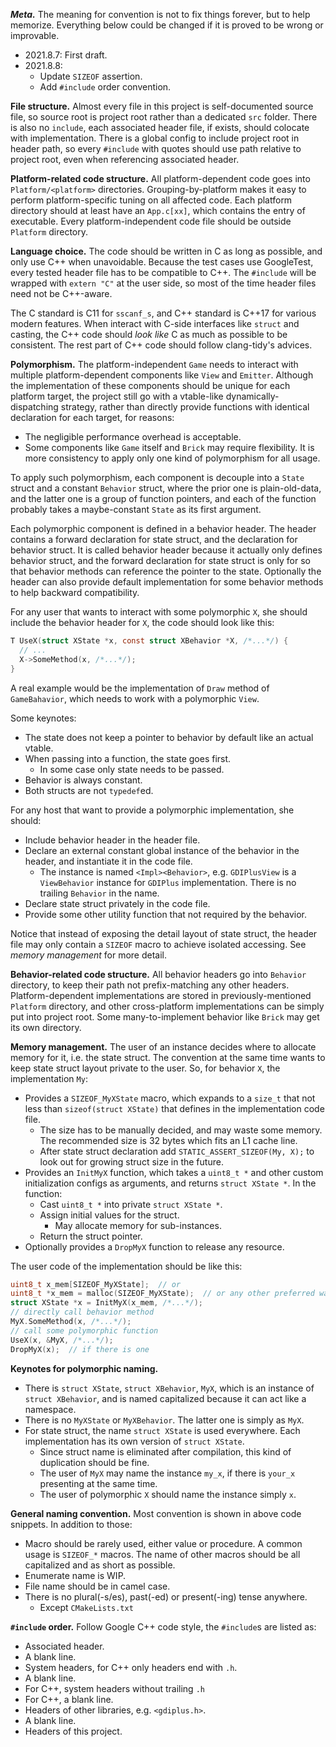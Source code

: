 ***Meta.*** The meaning for convention is not to fix things forever, but to help memorize. Everything below could be changed if it is proved to be wrong or improvable.
* 2021.8.7: First draft.
* 2021.8.8: 
  * Update `SIZEOF` assertion.
  * Add `#include` order convention.

**File structure.** Almost every file in this project is self-documented source file, so source root is project root rather than a dedicated `src` folder. There is also no `include`, each associated header file, if exists, should colocate with implementation. There is a global config to include project root in header path, so every `#include` with quotes should use path relative to project root, even when referencing associated header.

**Platform-related code structure.** All platform-dependent code goes into `Platform/<platform>` directories. Grouping-by-platform makes it easy to perform platform-specific tuning on all affected code. Each platform directory should at least have an `App.c[xx]`, which contains the entry of executable. Every platform-independent code file should be outside `Platform` directory.

**Language choice.** The code should be written in C as long as possible, and only use C++ when unavoidable. Because the test cases use GoogleTest, every tested header file has to be compatible to C++. The `#include` will be wrapped with `extern "C"` at the user side, so most of the time header files need not be C++-aware.

The C standard is C11 for `sscanf_s`, and C++ standard is C++17 for various modern features. When interact with C-side interfaces like `struct` and casting, the C++ code should *look like* C as much as possible to be consistent. The rest part of C++ code should follow clang-tidy's advices.

**Polymorphism.** The platform-independent `Game` needs to interact with multiple platform-dependent components like `View` and `Emitter`. Although the implementation of these components should be unique for each platform target, the project still go with a vtable-like dynamically-dispatching strategy, rather than directly provide functions with identical declaration for each target, for reasons:
* The negligible performance overhead is acceptable.
* Some components like `Game` itself and `Brick` may require flexibility. It is more consistency to apply only one kind of polymorphism for all usage.

To apply such polymorphism, each component is decouple into a `State` struct and a constant `Behavior` struct, where the prior one is plain-old-data, and the latter one is a group of function pointers, and each of the function probably takes a maybe-constant `State` as its first argument. 

Each polymorphic component is defined in a behavior header. The header contains a forward declaration for state struct, and the declaration for behavior struct. It is called behavior header because it actually only defines behavior struct, and the forward declaration for state struct is only for so that behavior methods can reference the pointer to the state. Optionally the header can also provide default implementation for some behavior methods to help backward compatibility.

For any user that wants to interact with some polymorphic `X`, she should include the behavior header for `X`, the code should look like this:

```C
T UseX(struct XState *x, const struct XBehavior *X, /*...*/) {
  // ...
  X->SomeMethod(x, /*...*/);
}
```

A real example would be the implementation of `Draw` method of `GameBahavior`, which needs to work with a polymorphic `View`.

Some keynotes:
* The state does not keep a pointer to behavior by default like an actual vtable.
* When passing into a function, the state goes first.
  * In some case only state needs to be passed.
* Behavior is always constant.
* Both structs are not `typedef`ed.

For any host that want to provide a polymorphic implementation, she should:
* Include behavior header in the header file.
* Declare an external constant global instance of the behavior in the header, and instantiate it in the code file.
  * The instance is named `<Impl><Behavior>`, e.g. `GDIPlusView` is a `ViewBehavior` instance for `GDIPlus` implementation. There is no trailing `Behavior` in the name.
* Declare state struct privately in the code file.
* Provide some other utility function that not required by the behavior.

Notice that instead of exposing the detail layout of state struct, the header file may only contain a `SIZEOF` macro to achieve isolated accessing. See *memory management* for more detail.

**Behavior-related code structure.** All behavior headers go into `Behavior` directory, to keep their path not prefix-matching any other headers. Platform-dependent implementations are stored in previously-mentioned `Platform` directory, and other cross-platform implementations can be simply put into project root. Some many-to-implement behavior like `Brick` may get its own directory.

**Memory management.** The user of an instance decides where to allocate memory for it, i.e. the state struct. The convention at the same time wants to keep state struct layout private to the user. So, for behavior `X`, the implementation `My`:
* Provides a `SIZEOF_MyXState` macro, which expands to a `size_t` that not less than `sizeof(struct XState)` that defines in the implementation code file.
  * The size has to be manually decided, and may waste some memory. The recommended size is 32 bytes which fits an L1 cache line.
  * After state struct declaration add `STATIC_ASSERT_SIZEOF(My, X);` to look out for growing struct size in the future.
* Provides an `InitMyX` function, which takes a `uint8_t *` and other custom initialization configs as arguments, and returns `struct XState *`. In the function:
  * Cast `uint8_t *` into private `struct XState *`.
  * Assign initial values for the struct.
    * May allocate memory for sub-instances.
  * Return the struct pointer.
* Optionally provides a `DropMyX` function to release any resource.

The user code of the implementation should be like this:

```C
uint8_t x_mem[SIZEOF_MyXState];  // or
uint8_t *x_mem = malloc(SIZEOF_MyXState);  // or any other preferred way
struct XState *x = InitMyX(x_mem, /*...*/);
// directly call behavior method
MyX.SomeMethod(x, /*...*/);
// call some polymorphic function
UseX(x, &MyX, /*...*/);
DropMyX(x);  // if there is one
```

**Keynotes for polymorphic naming.**
* There is `struct XState`, `struct XBehavior`, `MyX`, which is an instance of `struct XBehavior`, and is named capitalized because it can act like a namespace.
* There is no `MyXState` or `MyXBehavior`. The latter one is simply as `MyX`.
* For state struct, the name `struct XState` is used everywhere. Each implementation has its own version of `struct XState`.
  * Since struct name is eliminated after compilation, this kind of duplication should be fine.
  * The user of `MyX` may name the instance `my_x`, if there is `your_x` presenting at the same time.
  * The user of polymorphic `X` should name the instance simply `x`.

**General naming convention.** Most convention is shown in above code snippets. In addition to those:
* Macro should be rarely used, either value or procedure. A common usage is `SIZEOF_*` macros. The name of other macros should be all capitalized and as short as possible.
* Enumerate name is WIP.
* File name should be in camel case.
* There is no plural(-s/es), past(-ed) or present(-ing) tense anywhere.
  * Except `CMakeLists.txt`

**`#include` order.** Follow Google C++ code style, the `#include`s are listed as:
* Associated header.
* A blank line.
* System headers, for C++ only headers end with `.h`.
* A blank line.
* For C++, system headers without trailing `.h`
* For C++, a blank line.
* Headers of other libraries, e.g. `<gdiplus.h>`.
* A blank line.
* Headers of this project.
